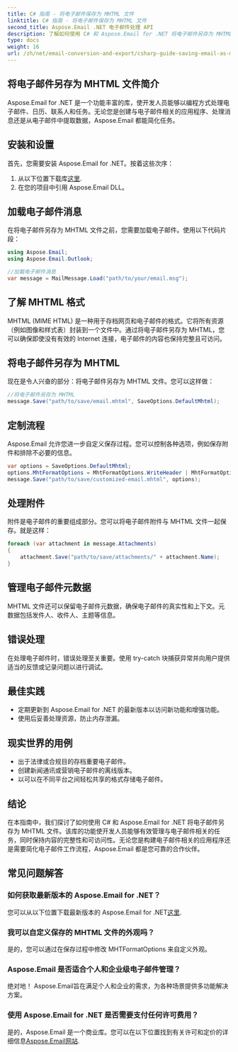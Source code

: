 ```yaml
---
title: C# 指南 - 将电子邮件保存为 MHTML 文件
linktitle: C# 指南 - 将电子邮件保存为 MHTML 文件
second_title: Aspose.Email .NET 电子邮件处理 API
description: 了解如何使用 C# 和 Aspose.Email for .NET 将电子邮件另存为 MHTML 文件。包含代码示例和常见问题解答的分步指南。
type: docs
weight: 16
url: /zh/net/email-conversion-and-export/csharp-guide-saving-email-as-mhtml-file/
---
```


## 将电子邮件另存为 MHTML 文件简介

Aspose.Email for .NET 是一个功能丰富的库，使开发人员能够以编程方式处理电子邮件、日历、联系人和任务。无论您是创建与电子邮件相关的应用程序、处理消息还是从电子邮件中提取数据，Aspose.Email 都能简化任务。

## 安装和设置

首先，您需要安装 Aspose.Email for .NET。按着这些次序：

1. 从以下位置下载库[这里](https://releases.aspose.com/email/net).
2. 在您的项目中引用 Aspose.Email DLL。

## 加载电子邮件消息

在将电子邮件另存为 MHTML 文件之前，您需要加载电子邮件。使用以下代码片段：

```csharp
using Aspose.Email;
using Aspose.Email.Outlook;

//加载电子邮件消息
var message = MailMessage.Load("path/to/your/email.msg");
```

## 了解 MHTML 格式

MHTML (MIME HTML) 是一种用于存档网页和电子邮件的格式。它将所有资源（例如图像和样式表）封装到一个文件中。通过将电子邮件另存为 MHTML，您可以确保即使没有有效的 Internet 连接，电子邮件的内容也保持完整且可访问。

## 将电子邮件另存为 MHTML

现在是令人兴奋的部分：将电子邮件另存为 MHTML 文件。您可以这样做：

```csharp
//将电子邮件另存为 MHTML
message.Save("path/to/save/email.mhtml", SaveOptions.DefaultMhtml);
```

## 定制流程

Aspose.Email 允许您进一步自定义保存过程。您可以控制各种选项，例如保存附件和排除不必要的信息。

```csharp
var options = SaveOptions.DefaultMhtml;
options.MhtFormatOptions = MhtFormatOptions.WriteHeader | MhtFormatOptions.HideExtraPrintHeader;
message.Save("path/to/save/customized-email.mhtml", options);
```

## 处理附件

附件是电子邮件的重要组成部分。您可以将电子邮件附件与 MHTML 文件一起保存。就是这样：

```csharp
foreach (var attachment in message.Attachments)
{
    attachment.Save("path/to/save/attachments/" + attachment.Name);
}
```

## 管理电子邮件元数据

MHTML 文件还可以保留电子邮件元数据，确保电子邮件的真实性和上下文。元数据包括发件人、收件人、主题等信息。

## 错误处理

在处理电子邮件时，错误处理至关重要。使用 try-catch 块捕获异常并向用户提供适当的反馈或记录问题以进行调试。

## 最佳实践

- 定期更新到 Aspose.Email for .NET 的最新版本以访问新功能和增强功能。
- 使用后妥善处理资源，防止内存泄漏。

## 现实世界的用例

- 出于法律或合规目的存档重要电子邮件。
- 创建新闻通讯或营销电子邮件的离线版本。
- 以可以在不同平台之间轻松共享的格式存储电子邮件。

## 结论

在本指南中，我们探讨了如何使用 C# 和 Aspose.Email for .NET 将电子邮件另存为 MHTML 文件。该库的功能使开发人员能够有效管理与电子邮件相关的任务，同时保持内容的完整性和可访问性。无论您是构建电子邮件相关的应用程序还是需要简化电子邮件工作流程，Aspose.Email 都是您可靠的合作伙伴。

## 常见问题解答

### 如何获取最新版本的 Aspose.Email for .NET？

您可以从以下位置下载最新版本的 Aspose.Email for .NET[这里](https://releases.aspose.com/email/net).

### 我可以自定义保存的 MHTML 文件的外观吗？

是的，您可以通过在保存过程中修改 MHTFormatOptions 来自定义外观。

### Aspose.Email 是否适合个人和企业级电子邮件管理？

绝对地！ Aspose.Email旨在满足个人和企业的需求，为各种场景提供多功能解决方案。

### 使用 Aspose.Email for .NET 是否需要支付任何许可费用？

是的，Aspose.Email 是一个商业库。您可以在以下位置找到有关许可和定价的详细信息[Aspose.Email网站](https://www.aspose.com/purchase/default.aspx).